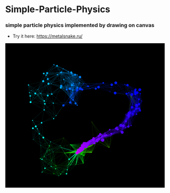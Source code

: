 # Simple-Particle-Physics

### simple particle physics implemented by drawing on canvas

- Try it here: https://metalsnake.ru/



![Alt text](Screenshot_2.png?raw=true "Optional Title")
